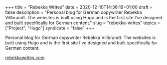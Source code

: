 +++
title = "Rebekka Writes"
date = 2020-12-10T14:36:19+01:00
draft = false
description = "Personal blog for German copywriter Rebekka Villbrandt. The websites is built using Hugo and is the first site I’ve designed and built specifically for German content."
slug = "rebekka-writes"
topics = ["Project", "Hugo"]
syndicate = "false"
+++

Personal blog for German copywriter Rebekka Villbrandt. The websites is built using Hugo and is the first site I’ve designed and built specifically for German content.

[rebekkawrites.com](https://rebekkawrites.com/)
